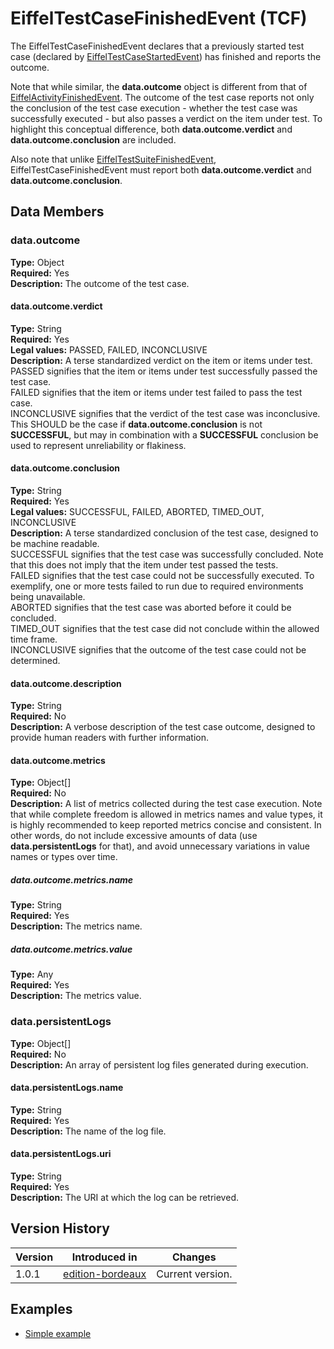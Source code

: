 <!---
   Copyright 2017 Ericsson AB.
   For a full list of individual contributors, please see the commit history.

   Licensed under the Apache License, Version 2.0 (the "License");
   you may not use this file except in compliance with the License.
   You may obtain a copy of the License at

       http://www.apache.org/licenses/LICENSE-2.0

   Unless required by applicable law or agreed to in writing, software
   distributed under the License is distributed on an "AS IS" BASIS,
   WITHOUT WARRANTIES OR CONDITIONS OF ANY KIND, either express or implied.
   See the License for the specific language governing permissions and
   limitations under the License.
--->

# EiffelTestCaseFinishedEvent (TCF)
The EiffelTestCaseFinishedEvent declares that a previously started test case (declared by [EiffelTestCaseStartedEvent](./EiffelTestCaseStartedEvent.md)) has finished and reports the outcome.

Note that while similar, the __data.outcome__ object is different from that of [EiffelActivityFinishedEvent](./EiffelActivityFinishedEvent.md). The outcome of the test case reports not only the conclusion of the test case execution - whether the test case was successfully executed - but also passes a verdict on the item under test. To highlight this conceptual difference, both __data.outcome.verdict__ and __data.outcome.conclusion__ are included.

Also note that unlike [EiffelTestSuiteFinishedEvent](./EiffelTestSuiteFinishedEvent.md), EiffelTestCaseFinishedEvent must report both __data.outcome.verdict__ and __data.outcome.conclusion__.

## Data Members
### data.outcome
__Type:__ Object  
__Required:__ Yes  
__Description:__ The outcome of the test case.

#### data.outcome.verdict
__Type:__ String  
__Required:__ Yes  
__Legal values:__ PASSED, FAILED, INCONCLUSIVE  
__Description:__ A terse standardized verdict on the item or items under test.  
PASSED signifies that the item or items under test successfully passed the test case.  
FAILED signifies that the item or items under test failed to pass the test case.  
INCONCLUSIVE signifies that the verdict of the test case was inconclusive. This SHOULD be the case if __data.outcome.conclusion__ is not __SUCCESSFUL__, but may in combination with a __SUCCESSFUL__ conclusion be used to represent unreliability or flakiness.

#### data.outcome.conclusion
__Type:__ String  
__Required:__ Yes  
__Legal values:__ SUCCESSFUL, FAILED, ABORTED, TIMED_OUT, INCONCLUSIVE  
__Description:__ A terse standardized conclusion of the test case, designed to be machine readable.  
SUCCESSFUL signifies that the test case was successfully concluded. Note that this does not imply that the item under test passed the tests.  
FAILED signifies that the test case could not be successfully executed. To exemplify, one or more tests failed to run due to required environments being unavailable.  
ABORTED signifies that the test case was aborted before it could be concluded.  
TIMED_OUT signifies that the test case did not conclude within the allowed time frame.  
INCONCLUSIVE signifies that the outcome of the test case could not be determined.

#### data.outcome.description
__Type:__ String  
__Required:__ No  
__Description:__ A verbose description of the test case outcome, designed to provide human readers with further information.

#### data.outcome.metrics
__Type:__ Object[]  
__Required:__ No  
__Description:__ A list of metrics collected during the test case execution. Note that while complete freedom is allowed in metrics names and value types, it is highly recommended to keep reported metrics concise and consistent. In other words, do not include excessive amounts of data (use __data.persistentLogs__ for that), and avoid unnecessary variations in value names or types over time.

##### data.outcome.metrics.name
__Type:__ String  
__Required:__ Yes  
__Description:__ The metrics name.

##### data.outcome.metrics.value
__Type:__ Any  
__Required:__ Yes  
__Description:__ The metrics value.

### data.persistentLogs
__Type:__ Object[]  
__Required:__ No  
__Description:__ An array of persistent log files generated during execution. 

#### data.persistentLogs.name
__Type:__ String  
__Required:__ Yes  
__Description:__ The name of the log file.

#### data.persistentLogs.uri
__Type:__ String  
__Required:__ Yes  
__Description:__ The URI at which the log can be retrieved.

## Version History
| Version   | Introduced in                                          | Changes                                 |
| --------- | ------------------------------------------------------ | --------------------------------------- |
| 1.0.1     | [edition-bordeaux](../../../tree/edition-bordeaux)     | Current version.                        |

## Examples
* [Simple example](../examples/events/EiffelTestCaseFinishedEvent/simple.json)